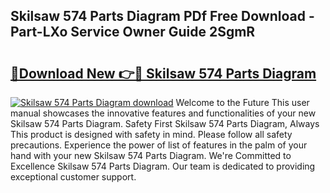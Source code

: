 ## Skilsaw 574 Parts Diagram PDf Free Download - Part-LXo Service Owner Guide 2SgmR

# <h2><a href="http://dfmlpnp.blite.top/?on=Skilsaw+574+Parts+Diagram">🔗Download New 👉🔴 Skilsaw 574 Parts Diagram</a></h2>

[![Skilsaw 574 Parts Diagram download](https://i.imgur.com/lujVjoI.png)](http://dfmlpnp.blite.top/?on=Skilsaw+574+Parts+Diagram)
Welcome to the Future This user manual showcases the innovative features and functionalities of your new Skilsaw 574 Parts Diagram. Safety First Skilsaw 574 Parts Diagram, Always This product is designed with safety in mind. Please follow all safety precautions. Experience the power of list of features in the palm of your hand with your new Skilsaw 574 Parts Diagram. We're Committed to Excellence Skilsaw 574 Parts Diagram. Our team is dedicated to providing exceptional customer support.
